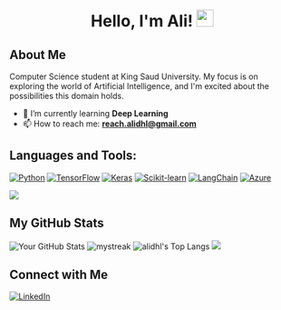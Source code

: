 <h1 align="center">Hello, I'm Ali! <img src="https://media.giphy.com/media/hvRJCLFzcasrR4ia7z/giphy.gif" width="30"></h1>

## About Me
Computer Science student at King Saud University. My focus is on exploring the world of Artificial Intelligence, and I'm excited about the possibilities this domain holds.
- 🌱 I’m currently learning **Deep Learning**
- 📫 How to reach me: **reach.alidhl@gmail.com**

## Languages and Tools:
[![Python](https://img.shields.io/badge/-Python-3776AB?style=flat&logo=python&logoColor=white)](https://www.python.org/)
[![TensorFlow](https://img.shields.io/badge/-TensorFlow-FF6F00?style=flat&logo=tensorflow&logoColor=white)](https://www.tensorflow.org/)
[![Keras](https://img.shields.io/badge/-Keras-D00000?style=flat&logo=keras&logoColor=white)](https://keras.io/)
[![Scikit-learn](https://img.shields.io/badge/-Scikit_learn-F7931E?style=flat&logo=scikit-learn&logoColor=white)](https://scikit-learn.org/)
[![LangChain](https://img.shields.io/badge/-LangChain-007ACC?style=flat)](https://langchain.com/)
[![Azure](https://img.shields.io/badge/-Azure-0089D6?style=flat&logo=microsoftazure&logoColor=white)](https://azure.microsoft.com/)

<a href="https://www.youtube.com/watch?v=dQw4w9WgXcQ"><img src="https://user-images.githubusercontent.com/73097560/115834477-dbab4500-a447-11eb-908a-139a6edaec5c.gif"></a>
## My GitHub Stats
![Your GitHub Stats](https://github-readme-stats.vercel.app/api?username=alidhl&show_icons=true&theme=radical)
<img src="https://github-readme-streak-stats.herokuapp.com/?user=alidhl&theme=tokyonight" alt="mystreak"/>
![alidhl's Top Langs](https://github-readme-stats.vercel.app/api/top-langs/?username=alidhl&theme=tokyonight&layout=compact)
<a href="https://www.youtube.com/watch?v=dQw4w9WgXcQ"><img src="https://user-images.githubusercontent.com/73097560/115834477-dbab4500-a447-11eb-908a-139a6edaec5c.gif"></a>
## Connect with Me
[![LinkedIn](https://img.shields.io/badge/-LinkedIn-0077B5?style=flat-square&logo=linkedin&logoColor=white)](https://www.linkedin.com/in/alidhl/)
